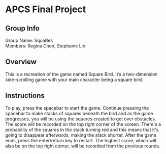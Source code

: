 # APCS Final Project

## Group Info

Group Name: SquaRes<br>
Members: Regina Chen, Stephanie Lin

## Overview

This is a recreation of the game named Square Bird. It’s a two-dimension side-scrolling game with your main character being a square bird. 

## Instructions

To play, press the spacebar to start the game. Continue pressing the spacebar to make stacks of squares beneath the bird and as the game progresses, you will be using the squares created to get over obstacles. The score will be recorded on the top right corner of the screen. There's a probability of the squares in the stack turning red and this means that it's going to disappear afterwards, making the stack shorter. After the game ends, press the enter/return key to restart. The highest score, which will also be on the top right corner, will be recorded from the previous rounds. 
